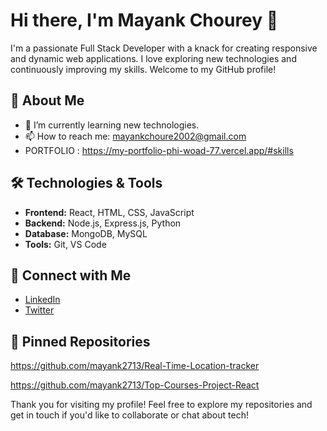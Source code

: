 # Hi there, I'm Mayank Chourey 👋


I'm a passionate Full Stack Developer with a knack for creating responsive and dynamic web applications. I love exploring new technologies and continuously improving my skills. Welcome to my GitHub profile!

## 🚀 About Me
- 🌱 I’m currently learning new technologies.
- 📫 How to reach me: mayankchoure2002@gmail.com
- PORTFOLIO : https://my-portfolio-phi-woad-77.vercel.app/#skills

## 🛠️ Technologies & Tools
- **Frontend:** React, HTML, CSS, JavaScript
- **Backend:** Node.js, Express.js, Python
- **Database:** MongoDB, MySQL
- **Tools:** Git, VS Code

## 🔗 Connect with Me
- [LinkedIn](https://www.linkedin.com/in/mayank-chourey-673331225/)
- [Twitter](https://x.com/mayankchourey18)

## 📂 Pinned Repositories
https://github.com/mayank2713/Real-Time-Location-tracker

https://github.com/mayank2713/Top-Courses-Project-React

Thank you for visiting my profile! Feel free to explore my repositories and get in touch if you'd like to collaborate or chat about tech!
